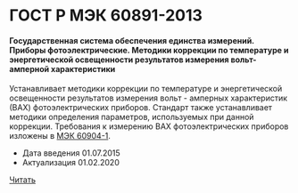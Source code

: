 # ГОСТ Р МЭК 60891-2013

#### Государственная система обеспечения единства измерений. Приборы фотоэлектрические. Методики коррекции по температуре и энергетической освещенности результатов измерения вольт-амперной характеристики

Устанавливает методики коррекции по температуре и энергетической освещенности результатов измерения вольт - амперных характеристик (ВАХ) фотоэлектрических приборов. Стандарт также устанавливает методики определения параметров, используемых при данной коррекции. Требования к измерению ВАХ фотоэлектрических приборов изложены в [МЭК 60904-1](60904-1-2013.md).

- Дата введения	01.07.2015
- Актуализация	01.02.2020

<a href="~/files/МЭК 60891-2013.pdf" onclick="openPdf('МЭК 60891-2013.pdf', 'application/pdf');"> Читать</a>